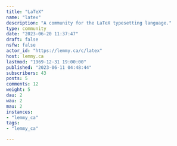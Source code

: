 ```yaml
---
title: "LaTeX" 
name: "latex"
description: "A community for the LaTeX typesetting language."
type: community
date: "2023-06-20 11:37:47"
draft: false
nsfw: false
actor_id: "https://lemmy.ca/c/latex"
host: lemmy.ca
lastmod: "1969-12-31 19:00:00"
published: "2023-06-11 04:48:44"
subscribers: 43
posts: 5
comments: 12
weight: 5
dau: 2
wau: 2
mau: 2
instances:
- "lemmy_ca"
tags: 
- "lemmy_ca"

---
```


